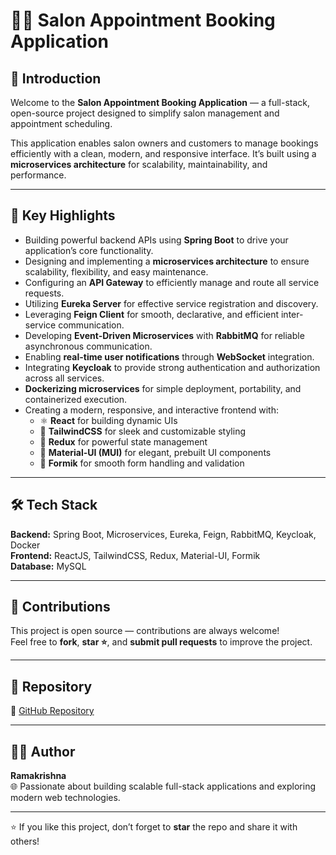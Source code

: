 # 💇‍♀️ Salon Appointment Booking Application

## 🧾 Introduction
Welcome to the **Salon Appointment Booking Application** — a full-stack, open-source project designed to simplify salon management and appointment scheduling.

This application enables salon owners and customers to manage bookings efficiently with a clean, modern, and responsive interface. It’s built using a **microservices architecture** for scalability, maintainability, and performance.

---

## 🚀 Key Highlights

- Building powerful backend APIs using **Spring Boot** to drive your application’s core functionality.  
- Designing and implementing a **microservices architecture** to ensure scalability, flexibility, and easy maintenance.  
- Configuring an **API Gateway** to efficiently manage and route all service requests.  
- Utilizing **Eureka Server** for effective service registration and discovery.  
- Leveraging **Feign Client** for smooth, declarative, and efficient inter-service communication.  
- Developing **Event-Driven Microservices** with **RabbitMQ** for reliable asynchronous communication.  
- Enabling **real-time user notifications** through **WebSocket** integration.  
- Integrating **Keycloak** to provide strong authentication and authorization across all services.  
- **Dockerizing microservices** for simple deployment, portability, and containerized execution.  
- Creating a modern, responsive, and interactive frontend with:  
  - ⚛️ **React** for building dynamic UIs  
  - 🎨 **TailwindCSS** for sleek and customizable styling  
  - 🔁 **Redux** for powerful state management  
  - 🧩 **Material-UI (MUI)** for elegant, prebuilt UI components  
  - 📝 **Formik** for smooth form handling and validation  

---

## 🛠️ Tech Stack

**Backend:** Spring Boot, Microservices, Eureka, Feign, RabbitMQ, Keycloak, Docker  
**Frontend:** ReactJS, TailwindCSS, Redux, Material-UI, Formik  
**Database:** MySQL  

---

## 🤝 Contributions
This project is open source — contributions are always welcome!  
Feel free to **fork**, **star ⭐**, and **submit pull requests** to improve the project.

---

## 📂 Repository
🔗 [GitHub Repository](https://github.com/ramakrishna3488/Salon-Appointment-Booking-Application)

---

## 🧑‍💻 Author
**Ramakrishna**  
🌐 Passionate about building scalable full-stack applications and exploring modern web technologies.

---

⭐ If you like this project, don’t forget to **star** the repo and share it with others!
